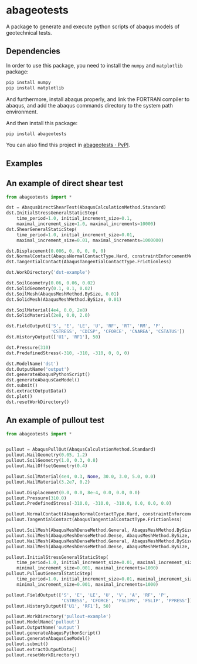 # abageotests
A package to generate and execute python scripts of abaqus models of geotechnical tests.

## Dependencies

In order to use this package, you need to install the `numpy` and `matplotlib` package:

```bash
pip install numpy
pip install matplotlib
```

And furthermore,  install abaqus properly, and link the FORTRAN compiler to abaqus, and add the abaqus commands directory to the system path environment.

And then install this package:

```bash
pip install abageotests
```

You can also find this project in [abageotests · PyPI](https://pypi.org/project/abageotests/).

## Examples

## An example of direct shear test

```python
from abageotests import *

dst = AbaqusDirectShearTest(AbaqusCalculationMethod.Standard)
dst.InitialStressGeneralStaticStep(
    time_period=1.0, initial_increment_size=0.1,
    maximal_increment_size=1.0, maximal_increments=10000)
dst.ShearGeneralStaticStep(
    time_period=1.0, initial_increment_size=0.01,
    maximal_increment_size=0.01, maximal_increments=1000000)

dst.Displacement(0.006, 0, 0, 0, 0, 0)
dst.NormalContact(AbaqusNormalContactType.Hard, constraintEnforcementMethod=DEFAULT)
dst.TangentialContact(AbaqusTangentialContactType.Frictionless)

dst.WorkDirectory('dst-example')

dst.SoilGeometry(0.06, 0.06, 0.02)
dst.SolidGeometry(0.1, 0.1, 0.02)
dst.SoilMesh(AbaqusMeshMethod.BySize, 0.01)
dst.SolidMesh(AbaqusMeshMethod.BySize, 0.01)

dst.SoilMaterial(4e4, 0.0, 2e8)
dst.SolidMaterial(2e8, 0.0, 2.0)

dst.FieldOutput(['S', 'E', 'LE', 'U', 'RF', 'RT', 'RM', 'P', 
                 'CSTRESS', 'CDISP', 'CFORCE', 'CNAREA', 'CSTATUS'])
dst.HistoryOutput(['U1', 'RF1'], 50)

dst.Pressure(310)
dst.PredefinedStress(-310, -310, -310, 0, 0, 0)

dst.ModelName('dst')
dst.OutputName('output')
dst.generateAbaqusPythonScript()
dst.generateAbaqusCaeModel()
dst.submit()
dst.extractOutputData()
dst.plot()
dst.resetWorkDirectory()
```

## An example of pullout test

```python
from abageotests import *


pullout = AbaqusPullOut(AbaqusCalculationMethod.Standard)
pullout.NailGeometry(0.05, 1.2)
pullout.SoilGeometry(1.0, 0.3, 0.8)
pullout.NailOffsetGeometry(0.4)

pullout.SoilMaterial(4e4, 0.3, None, 30.0, 3.0, 5.0, 0.0)
pullout.NailMaterial(3.2e7, 0.2)

pullout.Displacement(0.0, 0.0, 8e-4, 0.0, 0.0, 0.0)
pullout.Pressure(310.0)
pullout.PredefinedStress(-310.0, -310.0, -310.0, 0.0, 0.0, 0.0)

pullout.NormalContact(AbaqusNormalContactType.Hard, constraintEnforcementMethod=DEFAULT)
pullout.TangentialContact(AbaqusTangentialContactType.Frictionless)

pullout.SoilMesh(AbaqusMeshDenseMethod.General, AbaqusMeshMethod.BySize, 0.025)
pullout.SoilMesh(AbaqusMeshDenseMethod.Dense, AbaqusMeshMethod.BySize, 0.01)
pullout.NailMesh(AbaqusMeshDenseMethod.General, AbaqusMeshMethod.BySize, 0.025)
pullout.NailMesh(AbaqusMeshDenseMethod.Dense, AbaqusMeshMethod.BySize, 0.01)

pullout.InitialStressGeneralStaticStep(
    time_period=1.0, initial_increment_size=0.01, maximal_increment_size=0.1,
    minimal_increment_size=0.001, maximal_increments=1000)
pullout.PulloutGeneralStaticStep(
    time_period=1.0, initial_increment_size=0.01, maximal_increment_size=0.1,
    minimal_increment_size=0.001, maximal_increments=1000)

pullout.FieldOutput(['S', 'E', 'LE', 'U', 'V', 'A', 'RF', 'P', 
                     'CSTRESS', 'CFORCE', 'FSLIPR', 'FSLIP', 'PPRESS'])
pullout.HistoryOutput(['U1', 'RF1'], 50)

pullout.WorkDirectory('pullout-example')
pullout.ModelName('pullout')
pullout.OutputName('output')
pullout.generateAbaqusPythonScript()
pullout.generateAbaqusCaeModel()
pullout.submit()
pullout.extractOutputData()
pullout.resetWorkDirectory()
```

